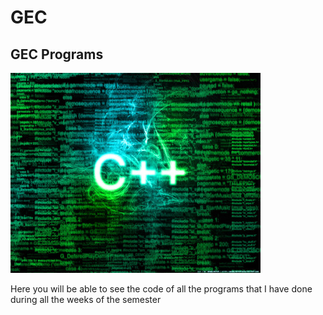 # GEC

## GEC Programs

![C++ Image](https://github.com/pablocanosanroman/GEC/blob/main/c%2B%2B%20image.jpg)

Here you will be able to see the code of all the programs that I have done during all the weeks of the semester
